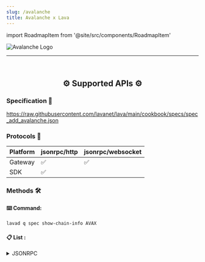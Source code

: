 ```yaml
---
slug: /avalanche
title: Avalanche x Lava
---
```


import RoadmapItem from '@site/src/components/RoadmapItem'

![Avalanche Logo](/img/chains/avalanche_logo.svg)

[<RoadmapItem icon="⛏️" title="Get RPC" description="Get access to Lava's Web3 APIs and start building on the network with ease"/>](/avalanche-dev)

[<RoadmapItem icon="🚀" title="Run an RPC Node" description="Become a part of Lava's network by running your own RPC node and accessing Web3 APIs seamlessly"/>](/avalanche-node)

<hr />
<br />

<center>

## ⚙️ Supported APIs ⚙️

</center>

### Specification 📑

https://raw.githubusercontent.com/lavanet/lava/main/cookbook/specs/spec_add_avalanche.json


### Protocols 🔗

| Platform  |  jsonrpc/http | jsonrpc/websocket 
| --------- | -------- |---------------
| Gateway   | ✅       | ✅            |
| SDK       | ✅       |               |


### Methods 🛠️

#### ⌨️ Command:

```bash
lavad q spec show-chain-info AVAX
```

#### 📋 List :


<details>
<summary> JSONRPC </summary>

- eth_accounts
  - eth_blockNumber
  - eth_call
  - eth_chainId
  - eth_coinbase
  - eth_compileLLL
  - eth_createAccessList
  - eth_estimateGas
  - eth_feeHistory
  - eth_gasPrice
  - eth_getBalance
  - eth_getBlockByHash
  - eth_getBlockByNumber
  - eth_getBlockTransactionCountByHash
  - eth_getBlockTransactionCountByNumber
  - eth_getCode
  - eth_getCompilers
  - eth_getFilterChanges
  - eth_getFilterLogs
  - eth_getLogs
  - eth_getProof
  - eth_getStorageAt
  - eth_getTransactionByBlockHashAndIndex
  - eth_getTransactionByBlockNumberAndIndex
  - eth_getTransactionByHash
  - eth_getTransactionCount
  - eth_getTransactionReceipt
  - eth_getUncleByBlockHashAndIndex
  - eth_getUncleByBlockNumberAndIndex
  - eth_getUncleCountByBlockHash
  - eth_getUncleCountByBlockNumber
  - eth_getWork
  - eth_hashrate
  - eth_maxPriorityFeePerGas
  - eth_mining
  - eth_newBlockFilter
  - eth_newFilter
  - eth_newPendingTransactionFilter
  - eth_protocolVersion
  - eth_sendRawTransaction
  - eth_sendTransaction
  - eth_sign
  - eth_signTransaction
  - eth_subscribe
  - eth_syncing
  - eth_uninstallFilter
  - eth_unsubscribe
  - net_listening
  - net_peerCount
  - net_version
  - rpc_modules
  - web3_clientVersion
  - web3_sha3
  - avax.export
  - avax.exportKey
  - avax.getAtomicTx
  - avax.getAtomicTxStatus
  - avax.import
  - avax.importKey
  - avax.issueTx
  - platform.addDelegator
  - platform.getBlock
  - platform.getBlockchainStatus
  - platform.getCurrentSupply
  - platform.getCurrentValidators
  - platform.getHeight
  - platform.getMinStake
  - platform.getPendingValidators
  - platform.getStakingAssetID
  - platform.getTimestamp
  - platform.getTotalStake
  - platform.getTx
  - platform.getTxStatus
  - platform.getUTXOs
  - platform.getValidatorsAt
  - platform.issueTx
  - platform.sampleValidators
  - platform.validatedBy
  - platform.validates
  - avm.getAssetDescription
  - avm.getBlock
  - avm.getBlockByHeight
  - avm.getHeight
  - avm.getTxStatus
  - avm.getUTXOs
  - avm.issueTx
  - debug_getBadBlocks
  - debug_getRawBlock
  - debug_getRawHeader
  - debug_getRawReceipts
  - debug_getRawTransaction
  - debug_storageRangeAt
  - debug_traceBlock
  - debug_traceBlockByHash
  - debug_traceBlockByNumber
  - debug_traceCall
  - debug_traceTransaction




</details>


